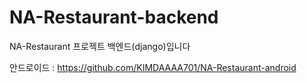 # NA-Restaurant-backend
 NA-Restaurant 프로젝트 백엔드(django)입니다

안드로이드 : https://github.com/KIMDAAAA701/NA-Restaurant-android
